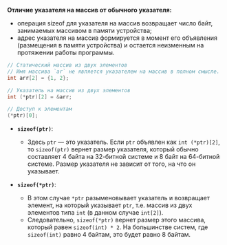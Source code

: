 
**Отличие указателя на массив от обычного указателя:**

- операция sizeof для указателя на массив возвращает число байт, занимаемых массивом в памяти устройства;
- адрес указателя на массив формируется в момент его объявления (размещения в памяти устройства) и остается неизменным на протяжении работы программы.

```cpp
// Статический массив из двух элементов 
// Имя массива `ar` не является указателем на массив в полном смысле.
int arr[2] = {1, 2}; 

// Указатель на массив из двух элементов 
int (*ptr)[2] = &arr;

// Доступ к элементам
(*ptr)[0];
```

- **`sizeof(ptr)`**:
    
    - Здесь `ptr` — это указатель. Если `ptr` объявлен как `int (*ptr)[2]`, то `sizeof(ptr)` вернет размер указателя, который обычно составляет 4 байта на 32-битной системе и 8 байт на 64-битной системе. Размер указателя не зависит от того, на что он указывает.
    
- **`sizeof(*ptr)`**:
    
    - В этом случае `*ptr` разыменовывает указатель и возвращает элемент, на который указывает `ptr`, т.е. массив из двух элементов типа `int` (в данном случае `int[2]`).
    - Следовательно, `sizeof(*ptr)` вернет размер этого массива, который равен `sizeof(int) * 2`. На большинстве систем, где `sizeof(int)` равно 4 байтам, это будет равно 8 байтам.


```cpp

```